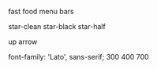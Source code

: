 <ion-icon name="fast-food"></ion-icon> fast food
<ion-icon name="menu"></ion-icon> menu bars

<ion-icon name="star-outline"></ion-icon> star-clean
<ion-icon name="star"></ion-icon> star-black
<ion-icon name="star-half"></ion-icon> star-half

<ion-icon name="chevron-up-outline"></ion-icon> up arrow


font-family: 'Lato', sans-serif; 300 400 700